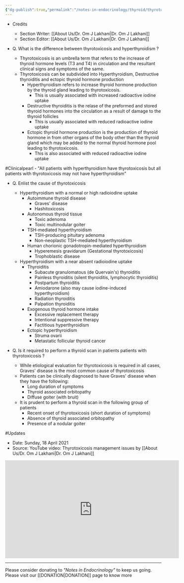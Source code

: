 ```yaml
---
{"dg-publish":true,"permalink":"/notes-in-endocrinology/thyroid/thyrotoxicosis/1-etiology-of-thyrotoxicosis/"}
---
```


 - Credits
    - Section Writer: [[About Us/Dr. Om J Lakhani\|Dr. Om J Lakhani]]
    - Section Editor: [[About Us/Dr. Om J Lakhani\|Dr. Om J Lakhani]]



- Q. What is the difference between thyrotoxicosis and hyperthyroidism ?
    - Thyrotoxicosis is an umbrella term that refers to the increase of thyroid hormone levels (T3 and T4) in circulation and the resultant clinical signs and symptoms of the same. 
    - Thyrotoxicosis can be subdivided into Hyperthyroidism, Destructive thyroiditis and ectopic thyroid hormone production 
        - Hyperthyroidism refers to increase thyroid hormone production by the thyroid gland leading to thyrotoxicosis.
            - This is usually associated with increased radioactive iodine uptake 
        - Destructive thyroiditis is the relase of the preformed and stored thyroid hormones into the circulation as a result of damage to the thyroid follicles
            - This is usually associated with reduced radioactive iodine uptake 
        - Ectopic thyroid hormone production is the production of thyroid hormone in from other organs of the body other than the thyroid gland which may be added to the normal thyroid hormone pool leading to thyrotoxicosis. 
            - This is also associated with reduced radioactive iodine uptake 

#Clinicalpearl 
	- "All patients with hyperthyroidism have thyrotoxicosis but all patients with thyrotoxicosis may not have hyperthyroidism" 


- Q. Enlist the cause of thyrotoxicosis 
    - Hyperthyroidism with a normal or high radioiodine uptake
        - Autoimmune thyroid disease
            - Graves' disease
            - Hashitoxicosis
        - Autonomous thyroid tissue 
            - Toxic adenoma
            - Toxic multinodular goiter
        - TSH-mediated hyperthyroidism
            - TSH-producing pituitary adenoma
            - Non-neoplastic TSH-mediated hyperthyroidism
        - Human chorionic gonadotropin-mediated hyperthyroidism
            - Hyperemesis gravidarum (Gestational thyrotoxicosis)
            - Trophoblastic disease
    - Hyperthyroidism with a near absent radioiodine uptake
        - Thyroiditis
            - Subacute granulomatous (de Quervain's) thyroiditis
            - Painless thyroiditis (silent thyroiditis, lymphocytic thyroiditis)
            - Postpartum thyroiditis
            - Amiodarone (also may cause iodine-induced hyperthyroidism)
            - Radiation thyroiditis
            - Palpation thyroiditis
        - Exogenous thyroid hormone intake
            - Excessive replacement therapy
            - Intentional suppressive therapy
            - Factitious hyperthyroidism
        - Ectopic hyperthyroidism
            - Struma ovarii
            - Metastatic follicular thyroid cancer

- Q. Is it required to perform a thyroid scan in patients patients with thyrotoxicosis ?
	- While etiological evaluation for thyrotoxicosis is required in all cases, Graves' disease is the most common cause of thyrotoxicosis
	- Patients can be clinically diagnosed to have Graves' disease when they have the following:
		- Long duration of symptoms
		- Thyroid associated orbitopathy
		- Diffuse goiter (with bruit)
	- It is prudent to perform a thyroid scan in the following group of patients
		- Recent onset of thyrotoxicosis (short duration of symptoms)
		- Absence of thyroid associated orbitopathy
		- Presence of a nodular goiter


#Updates 

- Date: Sunday, 18 April 2021
- Source:  YouTube video: Thyrotoxicosis management issues by [[About Us/Dr. Om J Lakhani\|Dr. Om J Lakhani]]

<iframe width="560" height="315" src="https://www.youtube.com/embed/zGxHgQTSe_k" title="YouTube video player" frameborder="0" allow="accelerometer; autoplay; clipboard-write; encrypted-media; gyroscope; picture-in-picture" allowfullscreen></iframe>


----

Please consider donating to *"Notes in Endocrinology"* to keep us going. Please visit our [[DONATION\|DONATION]] page to know more